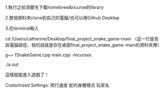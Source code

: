 1.執行之前須要先下載homebrew&ncurse的library

2.整個資料夾clone到自己的電腦/也可以用Github Desktop

3.在terminal輸入

cd /Users/catherine/Desktop/final_project_snake_game-main （這一行是告訴電腦路徑，我的話就是存在桌面final_project_snake_game-main的資料夾裡）

g++ fSnakeGame.cpp main.cpp -lncurses

./a.out

這樣就能進入遊戲了！

Customized Settings:
爬行速度
蛇的身體樣式
玩家名

